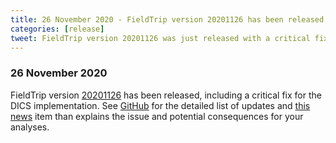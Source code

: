 ```yaml
---
title: 26 November 2020 - FieldTrip version 20201126 has been released
categories: [release]
tweet: FieldTrip version 20201126 was just released with a critical fix for the DICS implementation. See http://www.fieldtriptoolbox.org/#26-november-2020
---
```


### 26 November 2020

FieldTrip version [20201126](http://github.com/fieldtrip/fieldtrip/releases/tag/20201126) has been released, including a critical fix for the DICS implementation. See [GitHub](https://github.com/fieldtrip/fieldtrip/compare/20201110...20201126) for the detailed list of updates and [this news](/#27-november-2020) item than explains the issue and potential consequences for your analyses.
